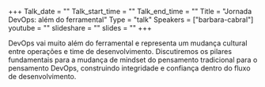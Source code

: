 +++
Talk_date = ""
Talk_start_time = ""
Talk_end_time = ""
Title = "Jornada DevOps: além do ferramental"
Type = "talk"
Speakers = ["barbara-cabral"]
youtube = ""
slideshare = ""
slides = ""
+++


DevOps vai muito além do ferramental e representa um mudança cultural entre operações e time de desenvolvimento. Discutiremos os pilares fundamentais para a mudança de mindset do pensamento tradicional para o pensamento DevOps, construindo integridade e confiança dentro do fluxo de desenvolvimento.